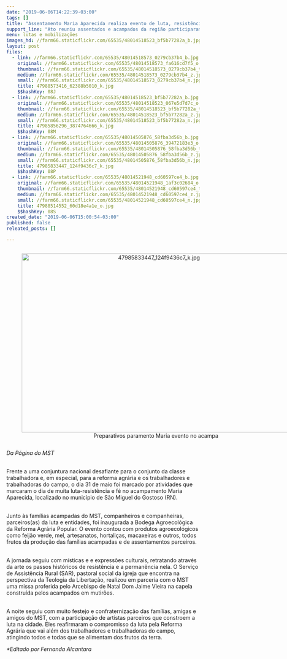 ```yaml
---
date: "2019-06-06T14:22:39-03:00"
tags: []
title: "Assentamento Maria Aparecida realiza evento de luta, resistência e fé"
support_line: "Ato reuniu assentados e acampados da região participaram dos eventos, no Rio Grande do Norte"
menu: lutas e mobilizações
images_hd: //farm66.staticflickr.com/65535/48014518523_bf5b77282a_b.jpg
layout: post
files:
  - link: //farm66.staticflickr.com/65535/48014518573_0279cb37b4_b.jpg
    original: //farm66.staticflickr.com/65535/48014518573_fa616cd7f5_o.jpg
    thumbnail: //farm66.staticflickr.com/65535/48014518573_0279cb37b4_t.jpg
    medium: //farm66.staticflickr.com/65535/48014518573_0279cb37b4_z.jpg
    small: //farm66.staticflickr.com/65535/48014518573_0279cb37b4_n.jpg
    title: 47988573416_62388b5010_k.jpg
    $$hashKey: 08J
  - link: //farm66.staticflickr.com/65535/48014518523_bf5b77282a_b.jpg
    original: //farm66.staticflickr.com/65535/48014518523_067e5d7d7c_o.jpg
    thumbnail: //farm66.staticflickr.com/65535/48014518523_bf5b77282a_t.jpg
    medium: //farm66.staticflickr.com/65535/48014518523_bf5b77282a_z.jpg
    small: //farm66.staticflickr.com/65535/48014518523_bf5b77282a_n.jpg
    title: 47985856296_3874764666_k.jpg
    $$hashKey: 08M
  - link: //farm66.staticflickr.com/65535/48014505876_58fba3d56b_b.jpg
    original: //farm66.staticflickr.com/65535/48014505876_39472183e3_o.jpg
    thumbnail: //farm66.staticflickr.com/65535/48014505876_58fba3d56b_t.jpg
    medium: //farm66.staticflickr.com/65535/48014505876_58fba3d56b_z.jpg
    small: //farm66.staticflickr.com/65535/48014505876_58fba3d56b_n.jpg
    title: 47985833447_124f9436c7_k.jpg
    $$hashKey: 08P
  - link: //farm66.staticflickr.com/65535/48014521948_cd60597ce4_b.jpg
    original: //farm66.staticflickr.com/65535/48014521948_1af3c02684_o.jpg
    thumbnail: //farm66.staticflickr.com/65535/48014521948_cd60597ce4_t.jpg
    medium: //farm66.staticflickr.com/65535/48014521948_cd60597ce4_z.jpg
    small: //farm66.staticflickr.com/65535/48014521948_cd60597ce4_n.jpg
    title: 47988514552_60d18e4a1e_o.jpg
    $$hashKey: 08S
created_date: "2019-06-06T15:00:54-03:00"
published: false
releated_posts: []

---
```

<div style="text-align:center">
<figure class="image" style="display:inline-block"><img alt="47985833447_124f9436c7_k.jpg" height="467" src="//farm66.staticflickr.com/65535/48014505876_58fba3d56b_b.jpg" width="700" />
<figcaption>Preparativos paramento Maria evento no acampa</figcaption>
</figure>
</div>

<p><em>Da P&aacute;gina do MST</em></p>

<p><br />
Frente a uma conjuntura nacional desafiante para o conjunto da classe trabalhadora e, em especial, para a reforma agr&aacute;ria e os trabalhadores e trabalhadoras do campo, o dia 31 de maio foi marcado por atividades que marcaram o dia de muita luta-resist&ecirc;ncia e f&eacute; no acampamento Maria Aparecida, localizado no munic&iacute;pio de S&atilde;o Miguel do Gostoso (RN).</p>

<p><br />
Junto &agrave;s fam&iacute;lias acampadas do MST, companheiros e companheiras, parceiros(as) da luta e entidades, foi inaugurada a Bodega Agroecol&oacute;gica da Reforma Agr&aacute;ria Popular. O evento contou com produtos agroecol&oacute;gicos como feij&atilde;o verde, mel, artesanatos, hortali&ccedil;as, macaxeiras e outros, todos frutos da produ&ccedil;&atilde;o das fam&iacute;lias acampadas e de assentamentos parceiros.</p>

<p><br />
A jornada seguiu com m&iacute;sticas e e express&otilde;es culturais, retratando atrav&eacute;s da arte os passos hist&oacute;ricos de resist&ecirc;ncia e a perman&ecirc;ncia nela. O Servi&ccedil;o de Assist&ecirc;ncia Rural (SAR), pastoral social da igreja que encontra na perspectiva da Teologia da Liberta&ccedil;&atilde;o, realizou em parceria com o MST uma missa proferida pelo Arcebispo de Natal Dom Jaime Vieira na capela constru&iacute;da pelos acampados em mutir&otilde;es.</p>

<p><br />
A noite seguiu com muito festejo e confraterniza&ccedil;&atilde;o das fam&iacute;lias, amigas e amigos do MST, com a participa&ccedil;&atilde;o de artistas parceiros que constroem a luta na cidade. Eles reafirmaram o compromisso da luta pela Reforma Agr&aacute;ria que vai al&eacute;m dos trabalhadores e trabalhadoras do campo, atingindo todos e todas que se alimentam dos frutos da terra.</p>

<p><em>*Editado por Fernanda Alcantara</em></p>

<p>&nbsp;</p>
